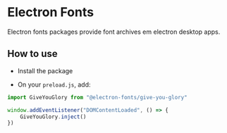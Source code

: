 # Electron Fonts

Electron fonts packages provide font archives em electron desktop apps.

## How to use

* Install the package

* On your `preload.js`, add:

```ts
import GiveYouGlory from "@electron-fonts/give-you-glory"

window.addEventListener("DOMContentLoaded", () => {
    GiveYouGlory.inject()
})
```